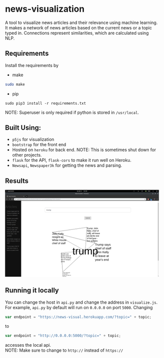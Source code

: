 # news-visualization
A tool to visualize news articles and their relevance using machine learning. It makes a network of
news articles based on the current news or a topic typed in. Connections represent similarities,
which are calculated using NLP.
## Requirements
Install the requirements by
* make
```bash
sudo make
``` 
* pip
```
sudo pip3 install -r requirements.txt
```
NOTE: Superuser is only required if python is stored in `/usr/local`.
## Built Using:
* `p5js` for visualization
* `bootstrap` for the front end
* Hosted on `heroku` for back end. NOTE: This is sometimes shut down for other projects.
* `flask` for the API, `flask-cors` to make it run well on Heroku.
* `Newsapi`, `Newspaper3k` for getting the news and parsing.
## Results
<img src="https://raw.githubusercontent.com/vivek3141/news-visualization/master/img/news.png"></img>
## Running it locally
You can change the host in `api.py` and change the address in `visualize.js`.<br>
For example, `api.py` by default will run on `0.0.0.0` on port `5000`. Changing 
```js
var endpoint = "https://news-visual.herokuapp.com/?topic=" + topic;
```
to 
```js
var endpoint = "http://0.0.0.0:5000/?topic=" + topic;
```
accesses the local api.<br>
NOTE: Make sure to change to `http://` instead of `https://`